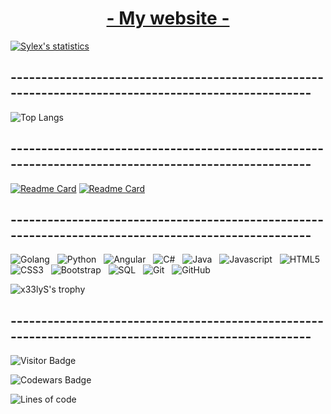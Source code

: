 <div align="center"><h1><a href="http://florian.swebystudio.com" target="_blank" >- My website -</a></h1></div>

[![Sylex's statistics](https://github-readme-stats.vercel.app/api?username=x33lyS&include_all_commits=true&show_icons=true&bg_color=000000&text_color=FFFFFF&hide=issues&title_color=FFFFFF&icon_color=FF0C00&border_radius=30)](#)

## ----------------------------------------------------------------------------------------------------

![Top Langs](https://github-readme-stats.vercel.app/api/top-langs/?username=x33lyS&hide=TeX&layout=compact&bg_color=000000&text_color=FFFFFF&title_color=FFFFFF&icon_color=FF0C00&border_radius=30)

## ----------------------------------------------------------------------------------------------------
<a href="https://groupie-tracker-x33lys.herokuapp.com/">![Readme Card](https://github-readme-stats.vercel.app/api/pin/?username=x33lyS&repo=Groupie-Tracker&bg_color=000000&text_color=FFFFFF&title_color=FFFFFF&icon_color=FF0C00&border_radius=30)</a>
<a href="https://github.com/x33lyS/Website-2k22">![Readme Card](https://github-readme-stats.vercel.app/api/pin/?username=x33lyS&repo=Website-2k22&bg_color=000000&text_color=FFFFFF&title_color=FFFFFF&icon_color=FF0C00&border_radius=30)</a>

## ----------------------------------------------------------------------------------------------------

![Golang](https://img.shields.io/badge/-Golang-black?logo=go&style=for-the-badge)&nbsp;&nbsp;
![Python](https://img.shields.io/badge/-Python-black?logo=python&style=for-the-badge)&nbsp;&nbsp;
![Angular](https://img.shields.io/badge/-Angular-black?logo=angular&style=for-the-badge)&nbsp;&nbsp;
![C#](https://img.shields.io/badge/-Csharp-black?logo=c&style=for-the-badge)&nbsp;&nbsp;
![Java](https://img.shields.io/badge/-Java-black?logo=java&style=for-the-badge)&nbsp;&nbsp;
![Javascript](https://img.shields.io/badge/-Javascript-black?logo=javascript&style=for-the-badge)&nbsp;&nbsp;
![HTML5](https://img.shields.io/badge/-HTML5-black?logo=html5&style=for-the-badge)&nbsp;&nbsp;
![CSS3](https://img.shields.io/badge/-CSS3-black?logo=css3&style=for-the-badge)&nbsp;&nbsp;
![Bootstrap](https://img.shields.io/badge/-Bootstrap-black?logo=bootstrap&style=for-the-badge)&nbsp;&nbsp;
![SQL](https://img.shields.io/badge/-SQL-black?logo=MySQL&style=for-the-badge)&nbsp;&nbsp;
![Git](https://img.shields.io/badge/-Git-black?logo=git&style=for-the-badge)&nbsp;&nbsp;
![GitHub](https://img.shields.io/badge/-GitHub-black?logo=github&style=for-the-badge)&nbsp;&nbsp;
</br>


![x33lyS's trophy](https://hacked-github-stat-trophies.vercel.app/?username=x33lyS&theme=dracula&column=5&rank=SECRET,SSS,SS,S,AAA,AA,A,B&margin-w=18&margin-h=10&title=MultiLanguage,AllSuperRank,Joined2020,Commit,Repositories)

## ----------------------------------------------------------------------------------------------------
![Visitor Badge](https://visitor-badge.laobi.icu/badge?page_id=x33lyS.x33lyS)

![Codewars Badge](https://www.codewars.com/users/x33lyS/badges/large)

![Lines of code](https://img.shields.io/badge/From%20Hello%20World%20I%27ve%20Written-4.6%20million%20lines%20of%20code-blue)

